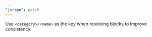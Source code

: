 ```yaml
---
"jsrepo": patch
---
```


Use `<category>/<name>` as the key when resolving blocks to improve consistency.
